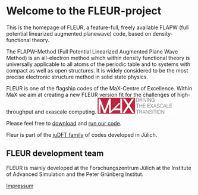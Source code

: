 # Welcome to the FLEUR-project

This is the homepage of FLEUR, a feature-full, freely available FLAPW (full potential linearized augmented planewave) code, based on density-functional theory.

The FLAPW-Method (Full Potential Linearized Augmented Plane Wave Method) is an all-electron method which within density functional theory is universally applicable to all atoms of the periodic table and to systems with compact as well as open structures. It is widely considered to be the most precise electronic structure method in solid state physics. 


FLEUR is one of the flagship codes of the MaX-Centre of Excellence. Within MaX we aim at creating a new FLEUR version fit for the challenges of high-throughput and exascale computing.
[![MaX-logo](img/MaX.png)](http://www.max-centre.eu)

Please feel free to [download](downloads.md) and [run our code](Docu-Main.md).

Fleur is part of the [juDFT family](http://www.judft.de) of codes developed in Jülich.





FLEUR development team
----------------------

FLEUR is mainly developed at the Forschungszentrum Jülich at the Institute of Advanced Simulation and the Peter Grünberg Institut.

[Impressum](about.md)
